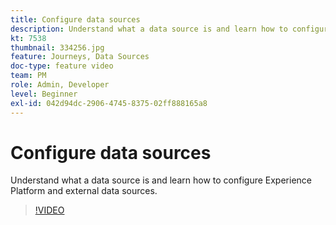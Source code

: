 ```yaml
---
title: Configure data sources
description: Understand what a data source is and learn how to configure Experience Platform and external data sources.
kt: 7538
thumbnail: 334256.jpg
feature: Journeys, Data Sources
doc-type: feature video
team: PM
role: Admin, Developer
level: Beginner
exl-id: 042d94dc-2906-4745-8375-02ff888165a8
---
```

# Configure data sources

Understand what a data source is and learn how to configure Experience Platform and external data sources.

>[!VIDEO](https://video.tv.adobe.com/v/334256?quality=12)
